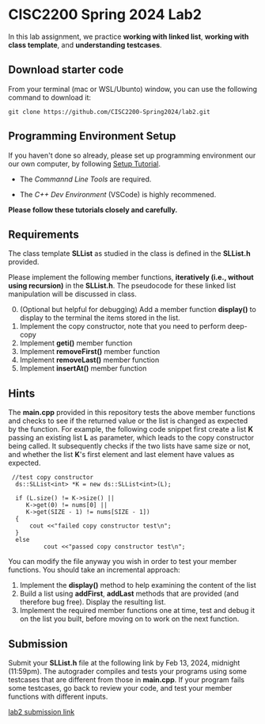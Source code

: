 # CISC2200 Spring 2024 Lab2

In this lab assignment, we practice **working with linked list**, **working with class template**,
and **understanding testcases**.

## Download starter code

From your terminal (mac or WSL/Ubunto) window, you can use the following command to download it:
```
git clone https://github.com/CISC2200-Spring2024/lab2.git
```

## Programming Environment Setup
If you haven't done so already, please set up programming environment our our own computer, by following [Setup Tutorial](https://eecs280staff.github.io/tutorials/). 

- The _Commannd Line Tools_ are required. 

- The _C++ Dev Environment_ (VSCode) is highly recommened.

**Please follow these tutorials closely and carefully.**

## Requirements

The class template **SLList** as studied in the class is defined in the **SLList.h** provided.

Please implement the following member functions, **iteratively (i.e., without using recursion)** in the **SLList.h**. The pseudocode for these 
linked list manipulation will be discussed in class. 

0. (Optional but helpful for debugging) Add a member function **display()** to display to the terminal the items stored in the list.
1. Implement the copy constructor, note that you need to perform deep-copy 
2. Implement  **geti()** member function 
3. Implement **removeFirst()** member function
4. Implement **removeLast()**  member function
5. Implement **insertAt()** member function

## Hints

The **main.cpp** provided in this repository tests the above member functions and checks to see if the returned value or the list is changed as 
expected by the function. For example, the following code snippet first create a list **K** passing an existing list **L** as parameter, which leads to the copy constructor being called.
It subsequently checks if the two lists have same size or not, and whether the list **K**'s first element and last element have values as expected. 

```
 //test copy constructor
  ds::SLList<int> *K = new ds::SLList<int>(L);

  if (L.size() != K->size() ||
     K->get(0) != nums[0] ||
     K->get(SIZE - 1) != nums[SIZE - 1])
  {
      cout <<"failed copy constructor test\n";
  }
  else
          cout <<"passed copy constructor test\n";
```

You can modify the file anyway you wish 
in order to test your member functions. You should take an incremental approach: 

1. Implement the **display()** method to help examining the content of the list
2. Build a list using **addFirst**, **addLast** methods that are provided (and therefore bug free). Display the resulting list. 
3. Implement the required member functions one at time, test and debug it on the list you built, before moving on to work on the next function.


## Submission 

Submit your **SLList.h** file at the following link by Feb 13, 2024, midnight (11:59pm). The autograder compiles and tests your programs using 
some testcases that are different from those in **main.cpp**. If your program fails some testcases, go back to review your code, and test your member functions
with different inputs.

[lab2 submission link
](https://storm.cis.fordham.edu:8443/web/project/1485)
